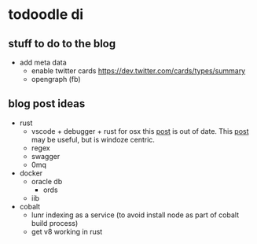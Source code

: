 # todoodle di
## stuff to do to the blog

- add meta data
    - enable twitter cards https://dev.twitter.com/cards/types/summary
    - opengraph (fb)

## blog post ideas

- rust
    - vscode + debugger + rust for osx this [post](https://medium.com/@royalstream/rust-development-using-vs-code-on-os-x-debugging-included-bc10c9863777) is out of date. This [post](http://www.shadercat.com/setting-up-a-rust-development-environment-on-windows-10/) may be useful, but is windoze centric.
    - regex
    - swagger
    - 0mq
- docker
    - oracle db
        - ords
    - iib
- cobalt
    - lunr indexing as a service (to avoid install node as part of cobalt build process)
    - get v8 working in rust
